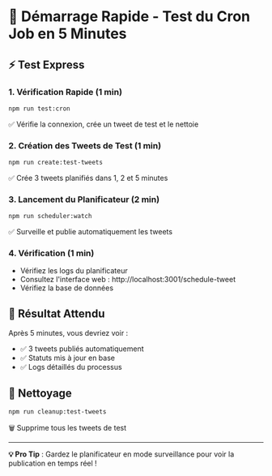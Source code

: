 # 🚀 Démarrage Rapide - Test du Cron Job en 5 Minutes

## ⚡ Test Express

### 1. **Vérification Rapide** (1 min)
```bash
npm run test:cron
```
✅ Vérifie la connexion, crée un tweet de test et le nettoie

### 2. **Création des Tweets de Test** (1 min)
```bash
npm run create:test-tweets
```
✅ Crée 3 tweets planifiés dans 1, 2 et 5 minutes

### 3. **Lancement du Planificateur** (2 min)
```bash
npm run scheduler:watch
```
✅ Surveille et publie automatiquement les tweets

### 4. **Vérification** (1 min)
- Vérifiez les logs du planificateur
- Consultez l'interface web : http://localhost:3001/schedule-tweet
- Vérifiez la base de données

## 🎯 Résultat Attendu

Après 5 minutes, vous devriez voir :
- ✅ 3 tweets publiés automatiquement
- ✅ Statuts mis à jour en base
- ✅ Logs détaillés du processus

## 🧹 Nettoyage

```bash
npm run cleanup:test-tweets
```
🗑️ Supprime tous les tweets de test

---

**💡 Pro Tip** : Gardez le planificateur en mode surveillance pour voir la publication en temps réel !
